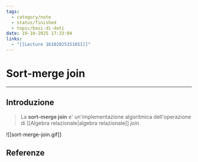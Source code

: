 ```yaml
---
tags:
  - category/note
  - status/finished
  - topic/basi-di-dati
date: 19-10-2025 17:33:04
links:
  - "[[Lecture 16102025151651]]"
---
```

# Sort-merge join
---
## Introduzione
> La **sort-merge join** e' un'implementazione algoritmica dell'operazione di [[Algebra relazionale|algebra relazionale]] _join_.

![[sort-merge-join.gif]]

## Referenze